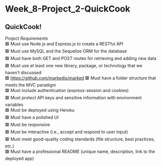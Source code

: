 # Week_8-Project_2-QuickCook

## QuickCook!


*Project Requirements*  
🟩 Must use Node.js and Express.js to create a RESTful API  
🟩 Must use MySQL and the Sequelize ORM for the database  
🟩 Must have both GET and POST routes for retrieving and adding new data  
🟩 Must use at least one new library, package, or technology that we haven’t discussed  
🟩 https://github.com/markedjs/marked
🟩 Must have a folder structure that meets the MVC paradigm  
🟩 Must include authentication (express-session and cookies)  
🟩 Must protect API keys and sensitive information with environment variables  
🟩 Must be deployed using Heroku  
🟩 Must have a polished UI  
🟩 Must be responsive  
🟩 Must be interactive (i.e., accept and respond to user input)  
🟩 Must meet good-quality coding standards (file structure, best practices, etc.)  
🟩 Must have a professional README (unique name, description, link to the deployed app)  

